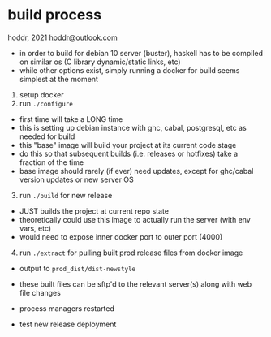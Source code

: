 # build process

hoddr, 2021
hoddr@outlook.com

- in order to build for debian 10 server (buster), haskell has to be compiled
on similar os (C library dynamic/static links, etc)
- while other options exist, simply running a docker for build seems simplest at the moment

1. setup docker
2. run `./configure`
  - first time will take a LONG time
  - this is setting up debian instance with ghc, cabal, postgresql, etc as needed for build
  - this "base" image will build your project at its current code stage
  - do this so that subsequent builds (i.e. releases or hotfixes) take a fraction of the time
  - base image should rarely (if ever) need updates, except for ghc/cabal version updates or new
    server OS
3. run `./build` for new release
  - JUST builds the project at current repo state
  - theoretically could use this image to actually run the server (with env vars, etc)
  - would need to expose inner docker port to outer port (4000)
4. run `./extract` for pulling built prod release files from docker image
  - output to `prod_dist/dist-newstyle`

- these built files can be sftp'd to the relevant server(s) along with web file changes
- process managers restarted
- test new release deployment
